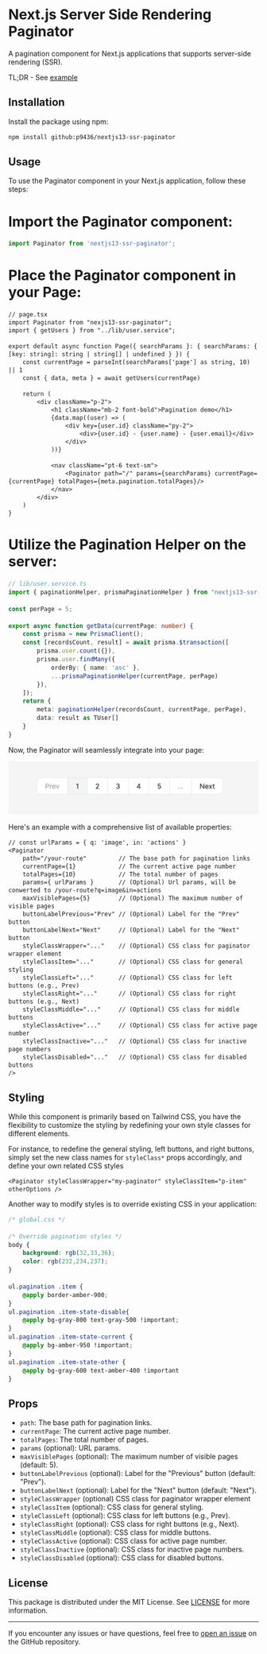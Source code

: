 # Next.js Server Side Rendering Paginator

A pagination component for Next.js applications that supports server-side rendering (SSR).

TL;DR - See [example](examples%2Fnextjs) 

## Installation

Install the package using npm:

```bash
npm install github:p9436/nextjs13-ssr-paginator
```

## Usage

To use the Paginator component in your Next.js application, follow these steps:

# Import the Paginator component:

```javascript
import Paginator from 'nextjs13-ssr-paginator';
```

# Place the Paginator component in your Page:

```tsx
// page.tsx
import Paginator from "nexjs13-ssr-paginator";
import { getUsers } from "../lib/user.service";

export default async function Page({ searchParams }: { searchParams: { [key: string]: string | string[] | undefined } }) {
    const currentPage = parseInt(searchParams['page'] as string, 10) || 1
    const { data, meta } = await getUsers(currentPage)

    return (
        <div className="p-2">
            <h1 className="mb-2 font-bold">Pagination demo</h1>
            {data.map((user) => (
                <div key={user.id} className="py-2">
                    <div>{user.id} - {user.name} - {user.email}</div>
                </div>
            ))}

            <nav className="pt-6 text-sm">
                <Paginator path="/" params={searchParams} currentPage={currentPage} totalPages={meta.pagination.totalPages}/>
            </nav>
        </div>
    )
}
```

# Utilize the Pagination Helper on the server:

```typescript
// lib/user.service.ts
import { paginationHelper, prismaPaginationHelper } from "nextjs13-ssr-paginator/pagination_helper"

const perPage = 5;

export async function getData(currentPage: number) {
    const prisma = new PrismaClient();
    const [recordsCount, result] = await prisma.$transaction([
        prisma.user.count({}),
        prisma.user.findMany({
            orderBy: { name: 'asc' },
            ...prismaPaginationHelper(currentPage, perPage)
        }),
    ]);
    return {
        meta: paginationHelper(recordsCount, currentPage, perPage),
        data: result as TUser[]
    }
}

```

Now, the Paginator will seamlessly integrate into your page:

![img.png](docs%2Fimg.png)

Here's an example with a comprehensive list of available properties:

```tsx
// const urlParams = { q: 'image', in: 'actions' } 
<Paginator
    path="/your-route"         // The base path for pagination links
    currentPage={1}            // The current active page number
    totalPages={10}            // The total number of pages
    params={ urlParams }       // (Optional) Url params, will be conwerted to /your-route?q=image&in=actions
    maxVisiblePages={5}        // (Optional) The maximum number of visible pages
    buttonLabelPrevious="Prev" // (Optional) Label for the "Prev" button
    buttonLabelNext="Next"     // (Optional) Label for the "Next" button
    styleClassWrapper="..."    // (Optional) CSS class for paginator wrapper element
    styleClassItem="..."       // (Optional) CSS class for general styling
    styleClassLeft="..."       // (Optional) CSS class for left buttons (e.g., Prev)
    styleClassRight="..."      // (Optional) CSS class for right buttons (e.g., Next)
    styleClassMiddle="..."     // (Optional) CSS class for middle buttons
    styleClassActive="..."     // (Optional) CSS class for active page number
    styleClassInactive="..."   // (Optional) CSS class for inactive page numbers
    styleClassDisabled="..."   // (Optional) CSS class for disabled buttons
/>
```

## Styling

While this component is primarily based on Tailwind CSS, you have 
the flexibility to customize the styling by redefining your own style 
classes for different elements.

For instance, to redefine the general styling, left buttons, and
right buttons, simply set the new class names for `styleClass*`
props accordingly, and define your own related CSS styles

```tsx
<Paginator styleClassWrapper="my-paginator" styleClassItem="p-item" otherOptions />
```

Another way to modify styles is to override existing CSS in your application:
```css
/* global.css */

/* Override pagination styles */
body {
    background: rgb(32,33,36);
    color: rgb(232,234,237);
}

ul.pagination .item {
    @apply border-amber-900;
}
ul.pagination .item-state-disable{
    @apply bg-gray-800 text-gray-500 !important;
}
ul.pagination .item-state-current {
    @apply bg-amber-950 !important;
}
ul.pagination .item-state-other {
    @apply bg-gray-600 text-amber-400 !important
}
```

## Props

- `path`: The base path for pagination links.
- `currentPage`: The current active page number.
- `totalPages`: The total number of pages.
- `params` (optional): URL params.
- `maxVisiblePages` (optional): The maximum number of visible pages (default: 5).
- `buttonLabelPrevious` (optional): Label for the "Previous" button (default: "Prev").
- `buttonLabelNext` (optional): Label for the "Next" button (default: "Next").
- `styleClassWrapper` (optional) CSS class for paginator wrapper element
- `styleClassItem` (optional): CSS class for general styling.
- `styleClassLeft` (optional): CSS class for left buttons (e.g., Prev).
- `styleClassRight` (optional): CSS class for right buttons (e.g., Next).
- `styleClassMiddle` (optional): CSS class for middle buttons.
- `styleClassActive` (optional): CSS class for active page number.
- `styleClassInactive` (optional): CSS class for inactive page numbers.
- `styleClassDisabled` (optional): CSS class for disabled buttons.

## License

This package is distributed under the MIT License. See [LICENSE](LICENSE) for more information.

---

If you encounter any issues or have questions, feel free to [open an issue](https://github.com/your-username/nextjs13-ssr-paginator/issues) on the GitHub repository.
